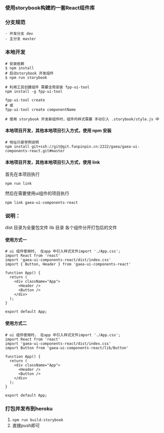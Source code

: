 ### 使用storybook构建的一套React组件库

### 分支规范
    - 开发分支 dev
    - 主分支 master

### 本地开发

```
# 安装依赖
$ npm install
# 启动storybook 开发组件
$ npm run storybook

# 利用工具创建组件 需要全局安装 fpp-ui-tool 
npm install -g fpp-ui-tool

fpp-ui-tool create 
# 或
fpp-ui-tool create componentName

# 使用 storybook 开发新组件时，组件内样式需要 手动引入 .storybook/style.js 中

```
####  本地项目开发，其他本地项目引入方式，使用 npm 安装
```
# 地址只是举例说明
npm install git+ssh://git@git.funpinpin.cn:2222/gaea/gaea-ui-components-react.git#master
```
####  本地项目开发，其他本地项目引入方式，使用 link 
首先在本项目执行
```
npm run link
```
然后在需要使用ui组件的项目执行
```
npm link gaea-ui-components-react
```

### 说明：
dist 目录为全量包文件
lib 目录 各个组件分开打包后的文件

#### 使用方式一
```
# ui 组件使用时， 在app 中引入样式文件import './App.css';
import React from 'react'
import 'gaea-ui-components-react/dist/index.css'
import { Button, Header } from 'gaea-ui-components-react'

function App() {
  return (
    <div className="App">
      <Header />
      <Button />
    </div>
  );
}

export default App;

```
#### 使用方式二

```
# ui 组件使用时， 在app 中引入样式文件import './App.css';
import React from 'react'
import 'gaea-ui-components-react/dist/index.css'
import Button from 'gaea-ui-components-react/lib/Button'

function App() {
  return (
    <div className="App">
      <Header />
      <Button />
    </div>
  );
}

export default App;

```

### 打包并发布到heroku
1. `npm run build-storybook`
2. 直接push即可